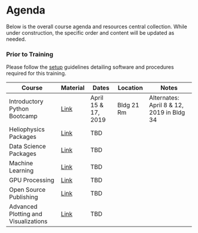 # Agenda

Below is the overall course agenda and resources central collection. While under construction, the specific order and content will be updated as needed.

### Prior to Training

Please follow the [setup](http://github.com/helio670/setup) guidelines detailing software and procedures required for this training.

| Course | Material | Dates | Location | Notes |
|--------|----------|-------|----------|-------|
| Introductory Python Bootcamp | [Link](http://github.com/helio670/bootcamp/wiki) | April 15 & 17, 2019 | Bldg 21 Rm | Alternates: April 8 & 12, 2019 in Bldg 34 |
| Heliophysics Packages | [Link](http://github.com/helio670/hpackages) | TBD | | |
| Data Science Packages | [Link](http://github.com/helio670/datascience) | TBD | | |
| Machine Learning | [Link](http://github.com/helio670/ml) | TBD | | |
| GPU Processing | [Link](http://github.com/helio670/gpu) | TBD | | |
| Open Source Publishing | [Link](http://github.com/helio670/pub) | TBD | | |
| Advanced Plotting and Visualizations | [Link](http://github.com/helio670/viz) | TBD | | |
